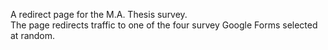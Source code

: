 A redirect page for the M.A. Thesis survey.  
The page redirects traffic to one of the four survey Google Forms selected at random.